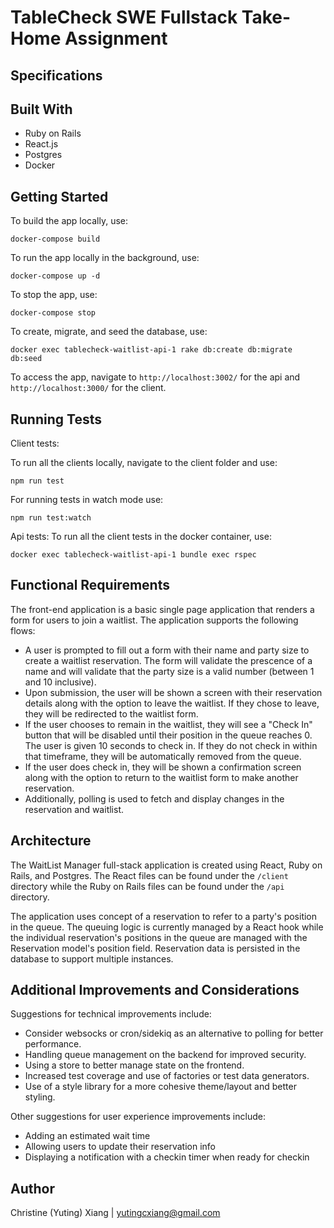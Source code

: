 # TableCheck SWE Fullstack Take-Home Assignment

## Specifications


## Built With
- Ruby on Rails
- React.js
- Postgres
- Docker

## Getting Started
To build the app locally, use:
```
docker-compose build
```

To run the app locally in the background, use:
```
docker-compose up -d
```

To stop the app, use:
```
docker-compose stop
```

To create, migrate, and seed the database, use:
```
docker exec tablecheck-waitlist-api-1 rake db:create db:migrate db:seed
```

To access the app, navigate to `http://localhost:3002/` for the api and `http://localhost:3000/` for the client.


## Running Tests
Client tests:

To run all the clients locally, navigate to the client folder and use:
```
npm run test
```

For running tests in watch mode use:
```
npm run test:watch
```

Api tests:
To run all the client tests in the docker container, use:
```
docker exec tablecheck-waitlist-api-1 bundle exec rspec
```

## Functional Requirements

The front-end application is a basic single page application that renders a form for users to join a waitlist. The application supports the following flows:
- A user is prompted to fill out a form with their name and party size to create a waitlist reservation. The form will validate the prescence of a name and will validate that the party size is a valid number (between 1 and 10 inclusive).
- Upon submission, the user will be shown a screen with their reservation details along with the option to leave the waitlist. If they chose to leave, they will be redirected to the waitlist form.
- If the user chooses to remain in the waitlist, they will see a "Check In" button that will be disabled until their position in the queue reaches 0. The user is given 10 seconds to check in. If they do not check in within that timeframe, they will be automatically removed from the queue.
- If the user does check in, they will be shown a confirmation screen along with the option to return to the waitlist form to make another reservation.
- Additionally, polling is used to fetch and display changes in the reservation and waitlist.


## Architecture
The WaitList Manager full-stack application is created using React, Ruby on Rails, and Postgres. The React files can be found under the `/client` directory while the Ruby on Rails files can be found under the `/api` directory.

The application uses concept of a reservation to refer to a party's position in the queue. The queuing logic is currently managed by a React hook while the individual reservation's positions in the queue are managed with the Reservation model's position field. Reservation data is persisted in the database to support multiple instances.



## Additional Improvements and Considerations
Suggestions for technical improvements include:
- Consider websocks or cron/sidekiq as an alternative to polling for better performance.
- Handling queue management on the backend for improved security.
- Using a store to better manage state on the frontend.
- Increased test coverage and use of factories or test data generators.
- Use of a style library for a more cohesive theme/layout and better styling.

Other suggestions for user experience improvements include:
- Adding an estimated wait time
- Allowing users to update their reservation info
- Displaying a notification with a checkin timer when ready for checkin


## Author
Christine (Yuting) Xiang | yutingcxiang@gmail.com

